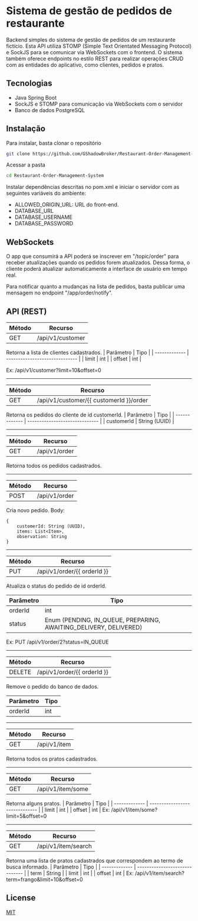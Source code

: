 # Sistema de gestão de pedidos de restaurante

Backend simples do sistema de gestão de pedidos de um restaurante fictício. Esta API utiliza STOMP (Simple Text Orientated Messaging Protocol) e SockJS para se comunicar via WebSockets com o frontend. O sistema também oferece endpoints no estilo REST para realizar operações CRUD com as entidades do aplicativo, como clientes, pedidos e pratos.

## Tecnologias

- Java Spring Boot
- SockJS e STOMP para comunicação via WebSockets com o servidor
- Banco de dados PostgreSQL

## Instalação

Para instalar, basta clonar o repositório

```bash
git clone https://github.com/GShadowBroker/Restaurant-Order-Management-System
```

Acessar a pasta

```bash
cd Restaurant-Order-Management-System
```

Instalar dependências descritas no pom.xml e iniciar o servidor com as seguintes variáveis do ambiente:

- ALLOWED_ORIGIN_URL: URL do front-end.
- DATABASE_URL
- DATABASE_USERNAME
- DATABASE_PASSWORD

## WebSockets

O app que consumirá a API poderá se inscrever em "/topic/order" para receber atualizações quando os pedidos forem atualizados. Dessa forma, o cliente poderá atualizar automaticamente a interface de usuário em tempo real.

Para notificar quanto a mudanças na lista de pedidos, basta publicar uma mensagem no endpoint "/app/order/notify".

## API (REST)

| Método | Recurso          |
| ------ | ---------------- |
| GET    | /api/v1/customer |

Retorna a lista de clientes cadastrados.
| Parâmetro | Tipo |
| ------------- | ------------------------------ |
| limit | int |
| offset | int |

Ex: /api/v1/customer?limit=10&offset=0

---

| Método | Recurso                                 |
| ------ | --------------------------------------- |
| GET    | /api/v1/customer/{{ customerId }}/order |

Retorna os pedidos do cliente de id customerId.
| Parâmetro | Tipo |
| ------------- | ------------------------------ |
| customerId | String (UUID) |

---

| Método | Recurso       |
| ------ | ------------- |
| GET    | /api/v1/order |

Retorna todos os pedidos cadastrados.

---

| Método | Recurso       |
| ------ | ------------- |
| POST   | /api/v1/order |

Cria novo pedido.
Body:

```
{
    customerId: String (UUID),
    items: List<Item>,
    observation: String
}
```

---

| Método | Recurso                     |
| ------ | --------------------------- |
| PUT    | /api/v1/order/{{ orderId }} |

Atualiza o status do pedido de id orderId.

| Parâmetro | Tipo                                                              |
| --------- | ----------------------------------------------------------------- |
| orderId   | int                                                               |
| status    | Enum (PENDING, IN_QUEUE, PREPARING, AWAITING_DELIVERY, DELIVERED) |

Ex: PUT /api/v1/order/2?status=IN_QUEUE

---

| Método | Recurso                     |
| ------ | --------------------------- |
| DELETE | /api/v1/order/{{ orderId }} |

Remove o pedido do banco de dados.

| Parâmetro | Tipo |
| --------- | ---- |
| orderId   | int  |

---

| Método | Recurso      |
| ------ | ------------ |
| GET    | /api/v1/item |

Retorna todos os pratos cadastrados.

---

| Método | Recurso           |
| ------ | ----------------- |
| GET    | /api/v1/item/some |

Retorna alguns pratos.
| Parâmetro | Tipo |
| ------------- | ------------------------------ |
| limit | int |
| offset | int |
Ex: /api/v1/item/some?limit=5&offset=0

---

| Método | Recurso             |
| ------ | ------------------- |
| GET    | /api/v1/item/search |

Retorna uma lista de pratos cadastrados que correspondem ao termo de busca informado.
| Parâmetro | Tipo |
| ------------- | ------------------------------ |
| term | String |
| limit | int |
| offset | int |
Ex: /api/v1/item/search?term=frango&limit=10&offset=0

## License

[MIT](https://choosealicense.com/licenses/mit/)
